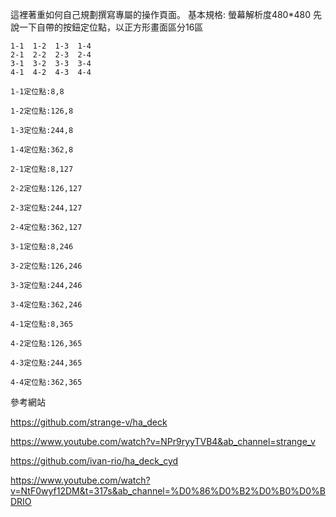 這裡著重如何自己規劃撰寫專屬的操作頁面。
基本規格:
螢幕解析度480*480
先說一下自帶的按鈕定位點，以正方形畫面區分16區

    1-1  1-2  1-3  1-4
    2-1  2-2  2-3  2-4
    3-1  3-2  3-3  3-4
    4-1  4-2  4-3  4-4

    1-1定位點:8,8
    
    1-2定位點:126,8
    
    1-3定位點:244,8
    
    1-4定位點:362,8
    
    2-1定位點:8,127
    
    2-2定位點:126,127
    
    2-3定位點:244,127
    
    2-4定位點:362,127
    
    3-1定位點:8,246
    
    3-2定位點:126,246
    
    3-3定位點:244,246
    
    3-4定位點:362,246
    
    4-1定位點:8,365
    
    4-2定位點:126,365
    
    4-3定位點:244,365
    
    4-4定位點:362,365










參考網站

https://github.com/strange-v/ha_deck

https://www.youtube.com/watch?v=NPr9ryyTVB4&ab_channel=strange_v

https://github.com/ivan-rio/ha_deck_cyd

https://www.youtube.com/watch?v=NtF0wyf12DM&t=317s&ab_channel=%D0%86%D0%B2%D0%B0%D0%BDRIO
